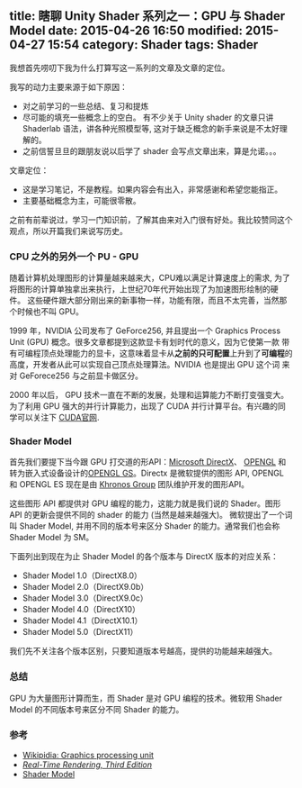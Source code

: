 ﻿title: 瞎聊 Unity Shader 系列之一：GPU 与 Shader Model
date: 2015-04-26 16:50
modified: 2015-04-27 15:54
category: Shader
tags: Shader
---

我想首先唠叨下我为什么打算写这一系列的文章及文章的定位。

我写的动力主要来源于如下原因：

- 对之前学习的一些总结、复习和提炼
- 尽可能的填充一些概念上的空白。 有不少关于 Unity shader 的文章只讲 Shaderlab 语法，讲各种光照模型等, 这对于缺乏概念的新手来说是不太好理解的。
- 之前信誓旦旦的跟朋友说以后学了 shader 会写点文章出来，算是允诺。。。

文章定位：

- 这是学习笔记，不是教程。如果内容会有出入，非常感谢和希望您能指正。
- 主要基础概念为主，可能很零散。

之前有前辈说过，学习一门知识前，了解其由来对入门很有好处。我比较赞同这个观点，所以开篇我们来说写历史。

### CPU 之外的另外一个 PU - GPU

随着计算机处理图形的计算量越来越来大，CPU难以满足计算速度上的需求, 为了将图形的计算单独拿出来执行，上世纪70年代开始出现了为加速图形绘制的硬件。
这些硬件跟大部分刚出来的新事物一样，功能有限，而且不太完善，当然那个时候也不叫 GPU。

1999 年，NVIDIA 公司发布了 GeForce256, 并且提出一个 Graphics Process Unit (GPU) 概念。很多文章都提到这款显卡有划时代的意义，因为它使第一款
带有可编程顶点处理能力的显卡，这意味着显卡从**之前的只可配置**上升到了**可编程**的高度，开发者从此可以实现自己顶点处理算法。NVIDIA 也是提出 GPU 这个词
来对 GeForece256 与之前显卡做区分。

2000 年以后， GPU 技术一直在不断的发展，处理和运算能力不断打变强变大。为了利用 GPU 强大的并行计算能力，出现了 CUDA 并行计算平台。有兴趣的同学可以关注下
[CUDA官网](https://developer.nvidia.com/cuda-zone).


### Shader Model

首先我们要提下当今跟 GPU 打交道的形API：[Microsoft DirectX](http://en.wikipedia.org/wiki/DirectX)、 [OPENGL](https://www.opengl.org) 和
 转为嵌入式设备设计的[OPENGL GS](https://www.khronos.org/opengles/)。Directx 是微软提供的图形 API, OPENGL 和 OPENGL ES 现在是由 [Khronos Group](http://baike.baidu.com/link?url=vW0PfmVKQC00WWRibyVSrnjRYVdVj1lk9HG6B4w9uc9lnlnWnYoDJd1puZu1CNf2_vacBBTFFbdMzZWCNkliSK) 团队维护开发的图形API。

这些图形 API 都提供对 GPU 编程的能力，这能力就是我们说的 Shader。图形 API 的更新会提供不同的 shader 的能力 (当然是越来越强大)。
微软提出了一个词叫 Shader Model, 并用不同的版本号来区分 Shader 的能力。通常我们也会称 Shader Model 为 SM。

下面列出到现在为止 Shader Model 的各个版本与 DirectX 版本的对应关系：

- Shader Model 1.0（DirectX8.0）
- Shader Model 2.0（DirectX9.0b）
- Shader Model 3.0（DirectX9.0c）
- Shader Model 4.0（DirectX10）
- Shader Model 4.1（DirectX10.1）
- Shader Model 5.0（DirectX11）

我们先不关注各个版本区别，只要知道版本号越高，提供的功能越来越强大。


### 总结  
GPU 为大量图形计算而生，而 Shader 是对 GPU 编程的技术。微软用 Shader Model 的不同版本号来区分不同 Shader 的能力。


### 参考  

- [Wikipidia: Graphics processing unit ](http://en.wikipedia.org/wiki/Graphics_processing_unit)
- [_Real-Time Rendering, Third Edition_](http://www.amazon.com/gp/product/1568814240?tag=realtimerenderin&pldnSite=1)
- [Shader Model](http://baike.baidu.com/link?url=DDy0sTi56RE9TiVdj5MOCqwmV7ATJEkBHQp7V8eRzA_lyq1HPOLgmBULeSo-Khw2-mb7Wst75LJF3_I3SjZAZa)